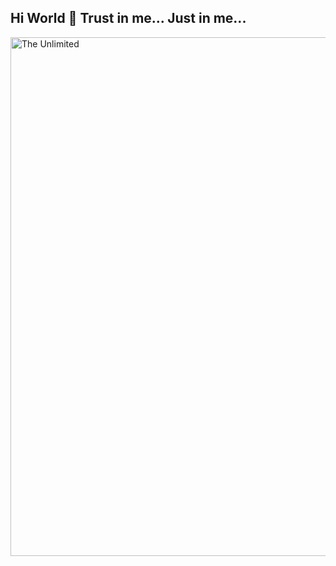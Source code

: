 ## Hi World 👋 Trust in me... Just in me...

<img src="https://github.com/Art21042147/Art21042147/blob/main/kaa-snake.gif" alt="The Unlimited" width="830">
